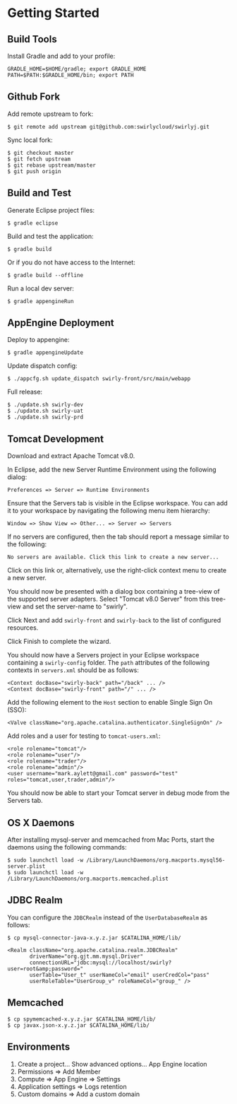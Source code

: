 Getting Started
===============

Build Tools
-----------

Install Gradle and add to your profile:

    GRADLE_HOME=$HOME/gradle; export GRADLE_HOME
    PATH=$PATH:$GRADLE_HOME/bin; export PATH

Github Fork
-----------

Add remote upstream to fork:

    $ git remote add upstream git@github.com:swirlycloud/swirlyj.git

Sync local fork:

    $ git checkout master
    $ git fetch upstream
    $ git rebase upstream/master
    $ git push origin

Build and Test
--------------

Generate Eclipse project files:

    $ gradle eclipse

Build and test the application:

    $ gradle build

Or if you do not have access to the Internet:

    $ gradle build --offline

Run a local dev server:

    $ gradle appengineRun

AppEngine Deployment
--------------------

Deploy to appengine:

    $ gradle appengineUpdate

Update dispatch config:

    $ ./appcfg.sh update_dispatch swirly-front/src/main/webapp

Full release:

    $ ./update.sh swirly-dev
    $ ./update.sh swirly-uat
    $ ./update.sh swirly-prd

Tomcat Development
------------------

Download and extract Apache Tomcat v8.0.

In Eclipse, add the new Server Runtime Environment using the following dialog:

    Preferences => Server => Runtime Environments

Ensure that the Servers tab is visible in the Eclipse workspace. You can add it to your workspace by
navigating the following menu item hierarchy:

    Window => Show View => Other... => Server => Servers

If no servers are configured, then the tab should report a message similar to the following:

    No servers are available. Click this link to create a new server...

Click on this link or, alternatively, use the right-click context menu to create a new server.

You should now be presented with a dialog box containing a tree-view of the supported server
adapters. Select "Tomcat v8.0 Server" from this tree-view and set the server-name to "swirly".

Click Next and add `swirly-front` and `swirly-back` to the list of configured resources.

Click Finish to complete the wizard.

You should now have a Servers project in your Eclipse workspace containing a `swirly-config`
folder. The `path` attributes of the following contexts in `servers.xml` should be as follows:

    <Context docBase="swirly-back" path="/back" ... />
    <Context docBase="swirly-front" path="/" ... />

Add the following element to the `Host` section to enable Single Sign On (SSO):

    <Valve className="org.apache.catalina.authenticator.SingleSignOn" />

Add roles and a user for testing to `tomcat-users.xml`:

    <role rolename="tomcat"/>
    <role rolename="user"/>
    <role rolename="trader"/>
    <role rolename="admin"/>
    <user username="mark.aylett@gmail.com" password="test" roles="tomcat,user,trader,admin"/>

You should now be able to start your Tomcat server in debug mode from the Servers tab.

OS X Daemons
------------

After installing mysql-server and memcached from Mac Ports, start the daemons using the following
commands:

    $ sudo launchctl load -w /Library/LaunchDaemons/org.macports.mysql56-server.plist
    $ sudo launchctl load -w /Library/LaunchDaemons/org.macports.memcached.plist

JDBC Realm
----------

You can configure the `JDBCRealm` instead of the `UserDatabaseRealm` as follows:

    $ cp mysql-connector-java-x.y.z.jar $CATALINA_HOME/lib/

    <Realm className="org.apache.catalina.realm.JDBCRealm"
           driverName="org.gjt.mm.mysql.Driver"
           connectionURL="jdbc:mysql://localhost/swirly?user=root&amp;password="
           userTable="User_t" userNameCol="email" userCredCol="pass"
           userRoleTable="UserGroup_v" roleNameCol="group_" />

Memcached
---------

    $ cp spymemcached-x.y.z.jar $CATALINA_HOME/lib/
    $ cp javax.json-x.y.z.jar $CATALINA_HOME/lib/

Environments
------------

1. Create a project... Show advanced options... App Engine location
2. Permissions => Add Member
3. Compute => App Engine => Settings
  1. Application settings => Logs retention
  2. Custom domains => Add a custom domain
